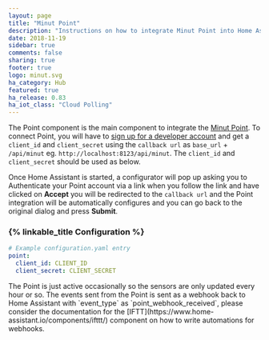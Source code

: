 ```yaml
---
layout: page
title: "Minut Point"
description: "Instructions on how to integrate Minut Point into Home Assistant."
date: 2018-11-19
sidebar: true
comments: false
sharing: true
footer: true
logo: minut.svg
ha_category: Hub
featured: true
ha_release: 0.83
ha_iot_class: "Cloud Polling"
---
```


The Point component is the main component to integrate the [Minut Point](https://minut.se/). To connect Point, you will have to [sign up for a developer account](https://minut.com/community/developers/) and get a `client_id` and `client_secret` using the `callback url`  as `base_url` + `/api/minut` eg. `http://localhost:8123/api/minut`. The `client_id` and `client_secret` should be used as below. 

Once Home Assistant is started, a configurator will pop up asking you to Authenticate your Point account via a link when you follow the link and have clicked on **Accept** you will be redirected to the `callback url` and the Point integration will be automatically configures and you can go back to the original dialog and press **Submit**.

### {% linkable_title Configuration %}

```yaml
# Example configuration.yaml entry
point:
  client_id: CLIENT_ID
  client_secret: CLIENT_SECRET
```


<p class='note'>
The Point is just active occasionally so the sensors are only updated every hour or so.
The events sent from the Point is sent as a webhook back to Home Assistant with `event_type` as `point_webhook_received`, please consider the documentation for the [IFTT](https://www.home-assistant.io/components/ifttt/) component on how to write automations for webhooks.
</p>
